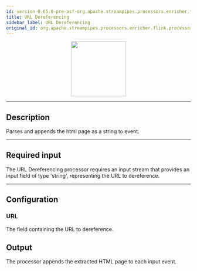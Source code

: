 ```yaml
---
id: version-0.65.0-pre-asf-org.apache.streampipes.processors.enricher.flink.processor.urldereferencing
title: URL Dereferencing
sidebar_label: URL Dereferencing
original_id: org.apache.streampipes.processors.enricher.flink.processor.urldereferencing
---
```


<!--
  ~ Licensed to the Apache Software Foundation (ASF) under one or more
  ~ contributor license agreements.  See the NOTICE file distributed with
  ~ this work for additional information regarding copyright ownership.
  ~ The ASF licenses this file to You under the Apache License, Version 2.0
  ~ (the "License"); you may not use this file except in compliance with
  ~ the License.  You may obtain a copy of the License at
  ~
  ~    http://www.apache.org/licenses/LICENSE-2.0
  ~
  ~ Unless required by applicable law or agreed to in writing, software
  ~ distributed under the License is distributed on an "AS IS" BASIS,
  ~ WITHOUT WARRANTIES OR CONDITIONS OF ANY KIND, either express or implied.
  ~ See the License for the specific language governing permissions and
  ~ limitations under the License.
  ~
  -->



<p align="center"> 
    <img src="/docs/img/pipeline-elements/org.apache.streampipes.processors.enricher.flink.processor.urldereferencing/icon.png" width="150px;" class="pe-image-documentation"/>
</p>

***

## Description

Parses and appends the html page as a string to event.

***

## Required input
The URL Dereferencing processor requires an input stream that provides an input field of type 'string', representing 
the URL to dereference.

***

## Configuration

### URL
The field containing the URL to dereference.

## Output
The processor appends the extracted HTML page to each input event.